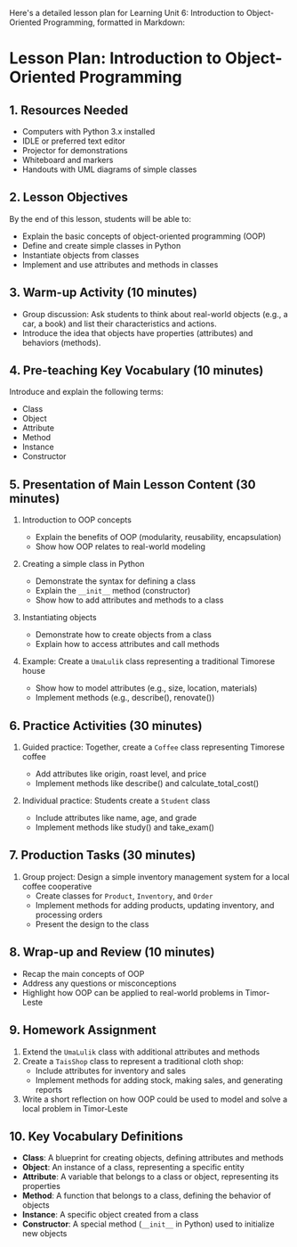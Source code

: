 Here's a detailed lesson plan for Learning Unit 6: Introduction to Object-Oriented Programming, formatted in Markdown:

# Lesson Plan: Introduction to Object-Oriented Programming

## 1. Resources Needed
- Computers with Python 3.x installed
- IDLE or preferred text editor
- Projector for demonstrations
- Whiteboard and markers
- Handouts with UML diagrams of simple classes

## 2. Lesson Objectives
By the end of this lesson, students will be able to:
- Explain the basic concepts of object-oriented programming (OOP)
- Define and create simple classes in Python
- Instantiate objects from classes
- Implement and use attributes and methods in classes

## 3. Warm-up Activity (10 minutes)
- Group discussion: Ask students to think about real-world objects (e.g., a car, a book) and list their characteristics and actions.
- Introduce the idea that objects have properties (attributes) and behaviors (methods).

## 4. Pre-teaching Key Vocabulary (10 minutes)
Introduce and explain the following terms:
- Class
- Object
- Attribute
- Method
- Instance
- Constructor

## 5. Presentation of Main Lesson Content (30 minutes)
1. Introduction to OOP concepts
   - Explain the benefits of OOP (modularity, reusability, encapsulation)
   - Show how OOP relates to real-world modeling

2. Creating a simple class in Python
   - Demonstrate the syntax for defining a class
   - Explain the `__init__` method (constructor)
   - Show how to add attributes and methods to a class

3. Instantiating objects
   - Demonstrate how to create objects from a class
   - Explain how to access attributes and call methods

4. Example: Create a `UmaLulik` class representing a traditional Timorese house
   - Show how to model attributes (e.g., size, location, materials)
   - Implement methods (e.g., describe(), renovate())

## 6. Practice Activities (30 minutes)
1. Guided practice: Together, create a `Coffee` class representing Timorese coffee
   - Add attributes like origin, roast level, and price
   - Implement methods like describe() and calculate_total_cost()

2. Individual practice: Students create a `Student` class
   - Include attributes like name, age, and grade
   - Implement methods like study() and take_exam()

## 7. Production Tasks (30 minutes)
1. Group project: Design a simple inventory management system for a local coffee cooperative
   - Create classes for `Product`, `Inventory`, and `Order`
   - Implement methods for adding products, updating inventory, and processing orders
   - Present the design to the class

## 8. Wrap-up and Review (10 minutes)
- Recap the main concepts of OOP
- Address any questions or misconceptions
- Highlight how OOP can be applied to real-world problems in Timor-Leste

## 9. Homework Assignment
1. Extend the `UmaLulik` class with additional attributes and methods
2. Create a `TaisShop` class to represent a traditional cloth shop:
   - Include attributes for inventory and sales
   - Implement methods for adding stock, making sales, and generating reports
3. Write a short reflection on how OOP could be used to model and solve a local problem in Timor-Leste

## 10. Key Vocabulary Definitions
- **Class**: A blueprint for creating objects, defining attributes and methods
- **Object**: An instance of a class, representing a specific entity
- **Attribute**: A variable that belongs to a class or object, representing its properties
- **Method**: A function that belongs to a class, defining the behavior of objects
- **Instance**: A specific object created from a class
- **Constructor**: A special method (`__init__` in Python) used to initialize new objects